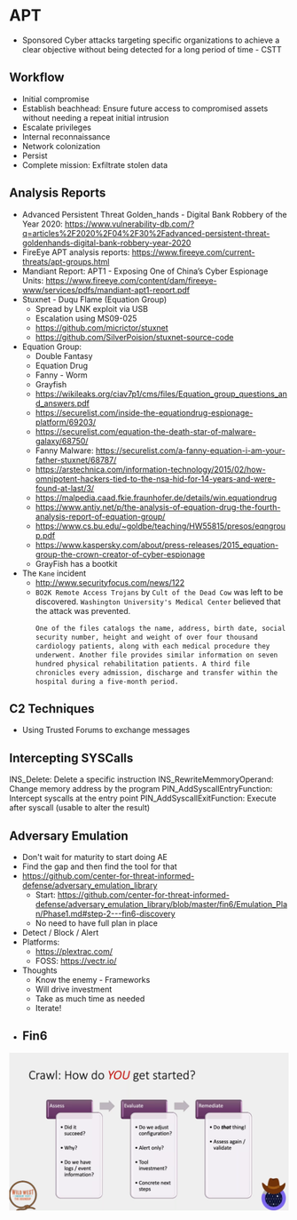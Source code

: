 # APT

- Sponsored Cyber attacks targeting specific organizations to achieve a clear objective without being detected for a long period of time - CSTT

## Workflow 

- Initial compromise
- Establish beachhead: Ensure future access to compromised assets without needing a repeat initial intrusion
- Escalate privileges
- Internal reconnaissance
- Network colonization
- Persist
- Complete mission: Exfiltrate stolen data

## Analysis Reports 

- Advanced Persistent Threat Golden_hands - Digital Bank Robbery of the Year 2020: <https://www.vulnerability-db.com/?q=articles%2F2020%2F04%2F30%2Fadvanced-persistent-threat-goldenhands-digital-bank-robbery-year-2020>
- FireEye APT analysis reports: <https://www.fireeye.com/current-threats/apt-groups.html>
- Mandiant Report: APT1 - Exposing One of China’s Cyber Espionage Units: <https://www.fireeye.com/content/dam/fireeye-www/services/pdfs/mandiant-apt1-report.pdf>
- Stuxnet - Duqu Flame (Equation Group)
  - Spread by LNK exploit via USB
  - Escalation using MS09-025
  - <https://github.com/micrictor/stuxnet>
  - <https://github.com/SilverPoision/stuxnet-source-code>
- Equation Group: 
  - Double Fantasy
  - Equation Drug
  - Fanny - Worm 
  - Grayfish 
  - <https://wikileaks.org/ciav7p1/cms/files/Equation_group_questions_and_answers.pdf>
  - <https://securelist.com/inside-the-equationdrug-espionage-platform/69203/>
  - <https://securelist.com/equation-the-death-star-of-malware-galaxy/68750/>
  - Fanny Malware: <https://securelist.com/a-fanny-equation-i-am-your-father-stuxnet/68787/>
  - <https://arstechnica.com/information-technology/2015/02/how-omnipotent-hackers-tied-to-the-nsa-hid-for-14-years-and-were-found-at-last/3/>
  - <https://malpedia.caad.fkie.fraunhofer.de/details/win.equationdrug>
  - <https://www.antiy.net/p/the-analysis-of-equation-drug-the-fourth-analysis-report-of-equation-group/>
  - <https://www.cs.bu.edu/~goldbe/teaching/HW55815/presos/eqngroup.pdf>
  - <https://www.kaspersky.com/about/press-releases/2015_equation-group-the-crown-creator-of-cyber-espionage>
  - GrayFish has a bootkit 
- The `Kane` incident 
  - <http://www.securityfocus.com/news/122>
  - `BO2K Remote Access Trojans` by `Cult of the Dead Cow` was left to be discovered. `Washington University's Medical Center` believed that the attack was prevented. 
    ```
    One of the files catalogs the name, address, birth date, social security number, height and weight of over four thousand cardiology patients, along with each medical procedure they underwent. Another file provides similar information on seven hundred physical rehabilitation patients. A third file chronicles every admission, discharge and transfer within the hospital during a five-month period.
    ```


## C2 Techniques

- Using Trusted Forums to exchange messages 

## Intercepting SYSCalls

INS_Delete: Delete a specific instruction
INS_RewriteMemmoryOperand: Change memory address by the program
PIN_AddSyscallEntryFunction: Intercept syscalls at the entry point 
PIN_AddSyscallExitFunction: Execute after syscall (usable to alter the result)

## Adversary Emulation

- Don't wait for maturity to start doing AE
- Find the gap and then find the tool for that
- <https://github.com/center-for-threat-informed-defense/adversary_emulation_library>
  - Start: <https://github.com/center-for-threat-informed-defense/adversary_emulation_library/blob/master/fin6/Emulation_Plan/Phase1.md#step-2---fin6-discovery>
  - No need to have full plan in place
- Detect / Block / Alert
- Platforms:
  - <https://plextrac.com/>
  - FOSS: <https://vectr.io/>
- Thoughts
  - Know the enemy - Frameworks 
  - Will drive investment
  - Take as much time as needed
  - Iterate!
- Fin6
  - 

![](_assets/2020-10-22-22-07-03.png)

